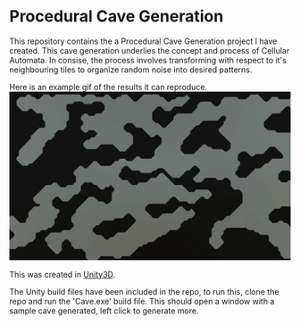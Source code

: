 # Procedural Cave Generation
This repository contains the a Procedural Cave Generation project I have created.
This cave generation underlies the concept and process of Cellular Automata. In consise, the process involves transforming with respect to it's neighbouring tiles to organize random noise into desired patterns.

Here is an example gif of the results it can reproduce.
![alt text](https://github.com/doorkn-b/Procedural-Cave-Generation/blob/master/CaveExample.gif)

This was created in [Unity3D](https://unity.com/).

The Unity build files have been included in the repo, to run this, clone the repo and run the 'Cave.exe' build file.
This should open a window with a sample cave generated, left click to generate more.
